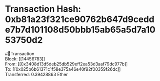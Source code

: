 
Transaction Hash: 0xb81a23f321ce90762b647d9cedde7b7d101108d50bbb15ab65a5d7a1053750d2
====================================================================================
  
#💸Transaction  
Block: [[14456783]]  
From: [[0x3408d13d5deb25db529eff2ea53d3aaf79dc977b]]  
To: [[0x025b6b61371c1f58e375a46e40f92f00359f26dc]]  
Transferred: 0.39428863 Ether